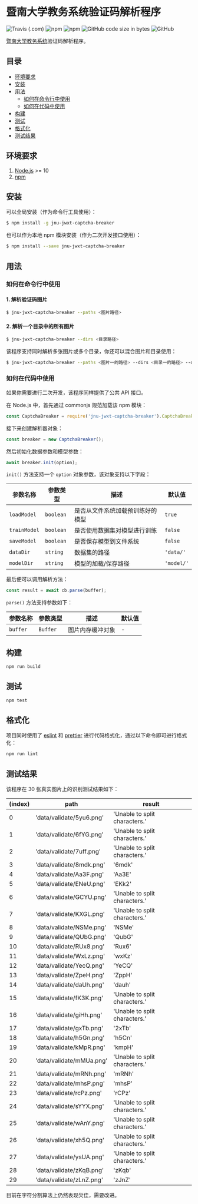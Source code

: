 # 暨南大学教务系统验证码解析程序

![Travis (.com)](https://img.shields.io/travis/com/azxj/jnu-jwxt-captcha-breaker)
![npm](https://img.shields.io/npm/v/jnu-jwxt-captcha-breaker)
![npm](https://img.shields.io/npm/dw/jnu-jwxt-captcha-breaker)
![GitHub code size in bytes](https://img.shields.io/github/languages/code-size/azxj/jnu-jwxt-captcha-breaker)
![GitHub](https://img.shields.io/github/license/azxj/jnu-jwxt-captcha-breaker)

[暨南大学教务系统](https://jwxt.jnu.edu.cn)验证码解析程序。

## 目录

- [环境要求](#prerequisites)
- [安装](#installation)
- [用法](#usage)
  - [如何在命令行中使用](#cli-usage)
  - [如何在代码中使用](#code-usage)
- [构建](#build)
- [测试](#test)
- [格式化](#formatting)
- [测试结果](#result)

## <a name="prerequisites"></a> 环境要求

1. [Node.js](https://nodejs.org) >= 10
2. [npm](https://www.npmjs.com)

## <a name="installation"></a> 安装

可以全局安装（作为命令行工具使用）：

```bash
$ npm install -g jnu-jwxt-captcha-breaker
```

也可以作为本地 npm 模块安装（作为二次开发接口使用）：

```bash
$ npm install --save jnu-jwxt-captcha-breaker
```

## <a name="usage"></a> 用法

### <a name="cli-usage"></a> 如何在命令行中使用

#### 1. 解析验证码图片

```bash
$ jnu-jwxt-captcha-breaker --paths <图片路径>
```

#### 2. 解析一个目录中的所有图片

```bash
$ jnu-jwxt-captcha-breaker --dirs <目录路径>
```

该程序支持同时解析多张图片或多个目录，你还可以混合图片和目录使用：

```bash
$ jnu-jwxt-captcha-breaker --paths <图片一的路径> --dirs <目录一的路径> --dirs <目录二的路径> --paths <图片二的路径>
```

### <a name="code-usage"></a> 如何在代码中使用

如果你需要进行二次开发，该程序同样提供了公共 API 接口。

在 Node.js 中，首先通过 commonjs 规范加载该 npm 模块：

```javascript
const CaptchaBreaker = require('jnu-jwxt-captcha-breaker').CaptchaBreaker;
```

接下来创建解析器对象：

```javascript
const breaker = new CaptchaBreaker();
```

然后初始化数据参数和模型参数：

```javascript
await breaker.init(option);
```

`init()` 方法支持一个 `option` 对象参数，该对象支持以下字段：

| 参数名称     | 参数类型  | 描述                             | 默认值     |
| ------------ | --------- | -------------------------------- | ---------- |
| `loadModel`  | `boolean` | 是否从文件系统加载预训练好的模型 | `true`     |
| `trainModel` | `boolean` | 是否使用数据集对模型进行训练     | `false`    |
| `saveModel`  | `boolean` | 是否保存模型到文件系统           | `false`    |
| `dataDir`    | `string`  | 数据集的路径                     | `'data/'`  |
| `modelDir`   | `string`  | 模型的加载/保存路径              | `'model/'` |

最后便可以调用解析方法：

```javascript
const result = await cb.parse(buffer);
```

`parse()` 方法支持参数如下：

| 参数名称 | 参数类型 | 描述             | 默认值 |
| -------- | -------- | ---------------- | ------ |
| `buffer` | `Buffer` | 图片内存缓冲对象 | -      |

## <a name="build"></a> 构建

```bash
npm run build
```

## <a name="test"></a> 测试

```bash
npm test
```

## <a name="formatting"></a> 格式化

项目同时使用了 [eslint](https://github.com/eslint/eslint) 和 [prettier](https://github.com/prettier/prettier) 进行代码格式化，通过以下命令即可进行格式化：

```bash
npm run lint
```

## <a name="result"></a> 测试结果

该程序在 30 张真实图片上的识别测试结果如下：

| (index) | path                     | result                        |
| ------- | ------------------------ | ----------------------------- |
| 0       | 'data/validate/5yu6.png' | 'Unable to split characters.' |
| 1       | 'data/validate/6fYG.png' | 'Unable to split characters.' |
| 2       | 'data/validate/7uff.png' | 'Unable to split characters.' |
| 3       | 'data/validate/8mdk.png' | '6mdk'                        |
| 4       | 'data/validate/Aa3F.png' | 'Aa3E'                        |
| 5       | 'data/validate/ENeU.png' | 'EKk2'                        |
| 6       | 'data/validate/GCYU.png' | 'Unable to split characters.' |
| 7       | 'data/validate/KXGL.png' | 'Unable to split characters.' |
| 8       | 'data/validate/NSMe.png' | 'NSMe'                        |
| 9       | 'data/validate/QUbG.png' | 'QubG'                        |
| 10      | 'data/validate/RUx8.png' | 'Rux6'                        |
| 11      | 'data/validate/WxLz.png' | 'wxKz'                        |
| 12      | 'data/validate/YecQ.png' | 'YeCQ'                        |
| 13      | 'data/validate/ZpeH.png' | 'ZppH'                        |
| 14      | 'data/validate/daUh.png' | 'dauh'                        |
| 15      | 'data/validate/fK3K.png' | 'Unable to split characters.' |
| 16      | 'data/validate/giHh.png' | 'Unable to split characters.' |
| 17      | 'data/validate/gxTb.png' | '2xTb'                        |
| 18      | 'data/validate/h5Gn.png' | 'h5Cn'                        |
| 19      | 'data/validate/kMpR.png' | 'kmpH'                        |
| 20      | 'data/validate/mMUa.png' | 'Unable to split characters.' |
| 21      | 'data/validate/mRNh.png' | 'mRNh'                        |
| 22      | 'data/validate/mhsP.png' | 'mhsP'                        |
| 23      | 'data/validate/rcPz.png' | 'rCPz'                        |
| 24      | 'data/validate/sYYX.png' | 'Unable to split characters.' |
| 25      | 'data/validate/wAnY.png' | 'Unable to split characters.' |
| 26      | 'data/validate/xh5Q.png' | 'Unable to split characters.' |
| 27      | 'data/validate/ysUA.png' | 'Unable to split characters.' |
| 28      | 'data/validate/zKqB.png' | 'zKqb'                        |
| 29      | 'data/validate/zLnZ.png' | 'zJnZ'                        |

目前在字符分割算法上仍然表现欠佳，需要改进。
